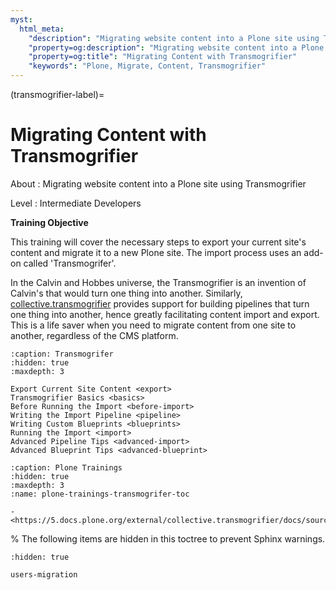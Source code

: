 ```yaml
---
myst:
  html_meta:
    "description": "Migrating website content into a Plone site using Transmogrifier"
    "property=og:description": "Migrating website content into a Plone site using Transmogrifier"
    "property=og:title": "Migrating Content with Transmogrifier"
    "keywords": "Plone, Migrate, Content, Transmogrifier"
---
```


(transmogrifier-label)=

# Migrating Content with Transmogrifier

About
: Migrating website content into a Plone site using Transmogrifier

Level
: Intermediate Developers

**Training Objective**

This training will cover the necessary steps to export your current site's content
and migrate it to a new Plone site. The import process uses an add-on called
'Transmogrifer'.

In the Calvin and Hobbes universe, the Transmogrifier is an invention of Calvin's that would turn one thing into another.
Similarly, [collective.transmogrifier](https://github.com/mjpieters/collective.transmogrifier)
provides support for building pipelines that turn one thing into another, hence greatly facilitating content import and export.
This is a life saver when you need to migrate content from one site to another, regardless of the CMS platform.

```{toctree}
:caption: Transmogrifer
:hidden: true
:maxdepth: 3

Export Current Site Content <export>
Transmogrifier Basics <basics>
Before Running the Import <before-import>
Writing the Import Pipeline <pipeline>
Writing Custom Blueprints <blueprints>
Running the Import <import>
Advanced Pipeline Tips <advanced-import>
Advanced Blueprint Tips <advanced-blueprint>
```

```{toctree}
:caption: Plone Trainings
:hidden: true
:maxdepth: 3
:name: plone-trainings-transmogrifer-toc
```

```{seealso}
- <https://5.docs.plone.org/external/collective.transmogrifier/docs/source/index.html>
```

% The following items are hidden in this toctree to prevent Sphinx warnings.

```{toctree}
:hidden: true

users-migration
```
